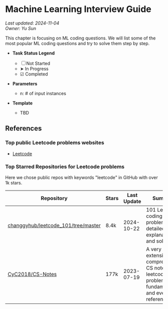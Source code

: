 # Machine Learning Interview Guide
_Last updated: 2024-11-04_  
_Owner: Yu Sun_


This chapter is focusing on ML coding questions. We will list some of the most popular ML coding questions and try to solve them step by step.

- **Task Status Legend**  
    - ☐ Not Started  
    - ➤ In Progress  
    - ☑ Completed  
  
- **Parameters**  
    - n: # of input instances
  
- **Template**  
    - TBD

## References

### Top public Leetcode problems websites

- [Leetcode](https://leetcode.com)

### Top Starred Repositories for Leetcode problems

Here we chose public repos with keywords "leetcode" in GitHub with over 1k stars.

| Repository                                                                                      | Stars | Last Update | Summary                                                                                                                                                                                                                                         |
|-------------------------------------------------------------------------------------------------|-------|-------------|-------------------------------------------------------------------------------------------------------------------------------------------------------------------------------------------------------------------------------------------------|
| [changgyhub/leetcode_101/tree/master](https://github.com/changgyhub/leetcode_101/tree/master)   | 8.4k  | 2024-10-22  | 101 LeetCode coding problems with detailed explanations and solutions.                                                                                                                                                                                    |
| [CyC2018/CS-Notes](https://github.com/CyC2018/CS-Notes)     | 177k    | 2023-07-19  | A very extensive and comprehensive CS notes, with leetcode problems, CS fundamentals, and even references.                                                                                                                                                                                                          |
